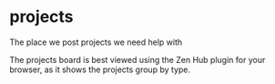 # projects
The place we post projects we need help with

The projects board is best viewed using the Zen Hub plugin for your browser, as it shows the projects group by type.  
